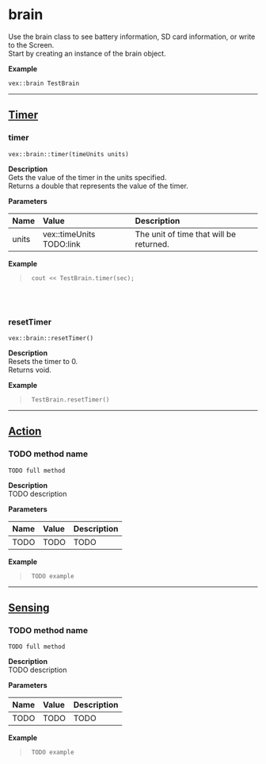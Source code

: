 # brain<br>

Use the brain class to see battery information, SD card information, or write to the Screen. <br> 
Start by creating an instance of the brain object.

<b> Example </b> <br>
```clike
vex::brain TestBrain
```

______________________________________________________________________________________________________________________________

## <u>Timer</u>

### timer
 ```clike
vex::brain::timer(timeUnits units)
```

**Description** <br>
Gets the value of the timer in the units specified. <br>
Returns a double that represents the value of the timer. 

**Parameters** 

| Name | Value | Description |
| :--- | :---- | :---------- |
| units | vex::timeUnits TODO:link | The unit of time that will be returned. |

**Example** 
>```clike
>  cout << TestBrain.timer(sec);
>```

<br><br>
### resetTimer
 ```clike
vex::brain::resetTimer()
```

**Description** <br>
Resets the timer to 0. <br>
Returns void.

**Example** 
>```clike
>  TestBrain.resetTimer()
>```
______________________________________________________________________________________________________________________________

## <u>Action</u>

### TODO method name
 ```clike
TODO full method
```

**Description** <br>
TODO description

**Parameters** 

| Name | Value | Description |
| :--- | :---- | :---------- |
| TODO | TODO | TODO |

**Example** 
>```clike
>  TODO example
>```

______________________________________________________________________________________________________________________________
## <u>Sensing</u>

### TODO method name
 ```clike
TODO full method
```

**Description** <br>
TODO description

**Parameters** 

| Name | Value | Description |
| :--- | :---- | :---------- |
| TODO | TODO | TODO |

**Example** 
>```clike
>  TODO example
>```
